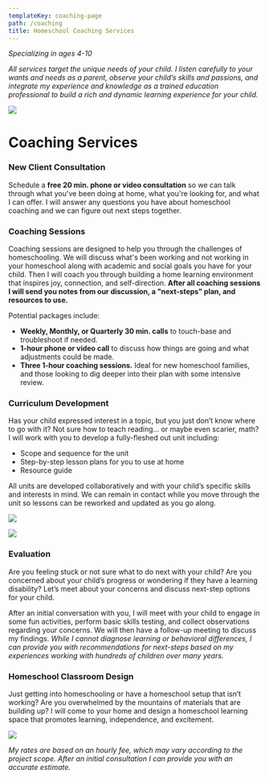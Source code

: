 ```yaml
---
templateKey: coaching-page
path: /coaching
title: Homeschool Coaching Services
---
```

*Specializing in ages 4-10*

*All services target the unique needs of your child. I listen carefully to your wants and needs as a parent, observe your child’s skills and passions, and integrate my experience and knowledge as a trained education professional to build a rich and dynamic learning experience for your child.*

![](/img/balancingact.jpg)

# Coaching Services

### New Client Consultation

Schedule a **free 20 min. phone or video consultation** so we can talk through what you've been doing at home, what you're looking for, and what I can offer. I will answer any questions you have about homeschool coaching and we can figure out next steps together. 

### Coaching Sessions

Coaching sessions are designed to help you through the challenges of homeschooling. We will discuss what's been working and not working in your homeschool along with academic and social goals you have for your child. Then I will coach you through building a home learning environment that inspires joy, connection, and self-direction. **After all coaching sessions I will send you notes from our discussion, a "next-steps" plan, and resources to use.** 

Potential packages include:

* **Weekly, Monthly, or Quarterly 30 min. calls** to touch-base and troubleshoot if needed.   
* **1-hour phone or video call** to discuss how things are going and what adjustments could be made. 
* **Three 1-hour coaching sessions.** Ideal for new homeschool families, and those looking to dig deeper into their plan with some intensive review.  

### Curriculum Development

Has your child expressed interest in a topic, but you just don’t know where to go with it? Not sure how to teach reading... or maybe even scarier, math? I will work with you to develop a fully-fleshed out unit including:

* Scope and sequence for the unit
* Step-by-step lesson plans for you to use at home
* Resource guide

All units are developed collaboratively and with your child’s specific skills and interests in mind. We can remain in contact while you move through the unit so lessons can be reworked and updated as you go along.

![](/img/stem.jpg)

![](/img/wreaths.jpg)

### Evaluation

Are you feeling stuck or not sure what to do next with your child? Are you concerned about your child’s progress or wondering if they have a learning disability? Let’s meet about your concerns and discuss next-step options for your child. 

After an initial conversation with you, I will meet with your child to engage in some fun activities, perform basic skills testing, and collect observations regarding your concerns. We will then have a follow-up meeting to discuss my findings. *While I cannot diagnose learning or behavioral differences, I can provide you with recommendations for next-steps based on my experiences working with hundreds of children over many years.* 

### Homeschool Classroom Design

Just getting into homeschooling or have a homeschool setup that isn’t working? Are you overwhelmed by the mountains of materials that are building up? I will come to your home and design a homeschool learning space that promotes learning, independence, and excitement.

![](/img/workspace.jpg)



*My rates are based on an hourly fee, which may vary according to the project scope. After an initial consultation I can provide you with an accurate estimate.*